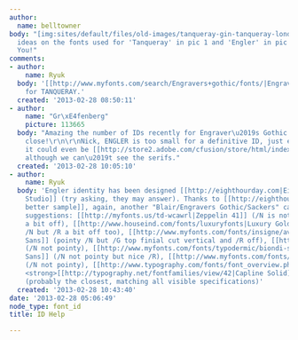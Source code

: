 ```yaml
---
author:
  name: belltowner
body: "[img:sites/default/files/old-images/tanqueray-gin-tanqueray-london-mod-guy-small-94457_3815.jpg]\r\n\r\n[img:sites/default/files/old-images/152179237148_hpMr5odA_l_5842.jpg]\r\n\r\nAny
  ideas on the fonts used for 'Tanqueray' in pic 1 and 'Engler' in pic 2'?\r\n\r\nThank
  You!"
comments:
- author:
    name: Ryuk
  body: '[[http://www.myfonts.com/search/Engravers+gothic/fonts/|Engravers Gothic]]
    for TANQUERAY.'
  created: '2013-02-28 08:50:11'
- author:
    name: "Gr\xE4fenberg"
    picture: 113665
  body: "Amazing the number of IDs recently for Engraver\u2019s Gothic or something
    close!\r\n\r\nNick, ENGLER is too small for a definitive ID, just eyeballing it
    it could even be [[http://store2.adobe.com/cfusion/store/html/index.cfm?store=OLS-IE&event=displayFont&code=CPPQ10031000|Copperplate]]
    although we can\u2019t see the serifs."
  created: '2013-02-28 10:05:10'
- author:
    name: Ryuk
  body: 'Engler identity has been designed [[http://eighthourday.com|Eight Hour Day
    Studio]] (try asking, they may answer). Thanks to [[http://eighthourday.com/work/engler-studio-identity/|a
    better sample]], again, another "Blair/Engravers Gothic/Sackers" candidate. Some
    suggestions: [[http://myfonts.us/td-wcawrl|Zeppelin 41]] (/N is not pointy, /R
    a bit off), [[http://www.houseind.com/fonts/luxuryfonts|Luxury Gold]] (pointy
    /N but /R a bit off too), [[http://www.myfonts.com/fonts/insigne/aviano-sans/|Aviano
    Sans]] (pointy /N but /G top finial cut vertical and /R off), [[http://www.myfonts.com/fonts/typodermic/presicav/|Presicav]]
    (/N not pointy), [[http://www.myfonts.com/fonts/typodermic/biondi-sans/|Biondi
    Sans]] (/N not pointy but nice /R), [[http://www.myfonts.com/fonts/positype/halogen/|Halogen]]
    (/N not pointy), [[http://www.typography.com/fonts/font_overview.php?productLineID=100043|Idlewid]],
    <strong>[[http://typography.net/fontfamilies/view/42|Capline Solid]]</strong>
    (probably the closest, matching all visible specifications)'
  created: '2013-02-28 10:43:40'
date: '2013-02-28 05:06:49'
node_type: font_id
title: ID Help

---
```

